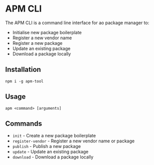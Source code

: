 # APM CLI

The APM CLI is a command line interface for ao package manager to:
- Initialise new package boilerplate
- Register a new vendor name
- Register a new package
- Update an existing package
- Download a package locally

## Installation

```shell
npm i -g apm-tool
```

## Usage

```shell
apm <command> [arguments]
```

## Commands

- `init` - Create a new package boilerplate
- `register-vendor` - Register a new vendor name or package
- `publish` - Publish a new package
- `update` - Update an existing package
- `download` - Download a package locally